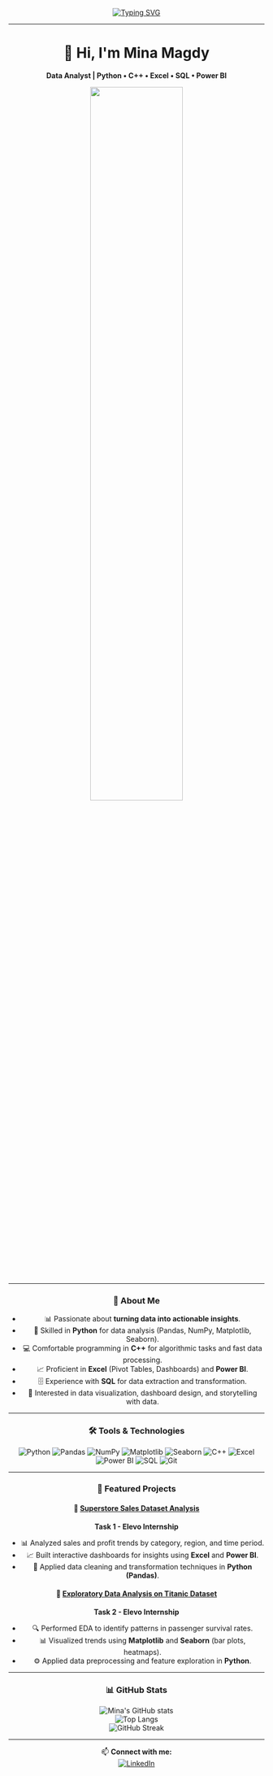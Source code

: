 <div align="center">

[![Typing SVG](https://readme-typing-svg.herokuapp.com?font=Fira+Code&size=24&duration=3000&pause=1000&color=00F700&center=true&vCenter=true&width=600&lines=Hi+%F0%9F%91%8B%2C+I'm+Mina+Magdy;Data+Analyst+%7C+Python+%E2%80%A2+C%2B%2B+%E2%80%A2+SQL;Turning+Data+into+Insights)](https://git.io/typing-svg)

---

# 👋 Hi, I'm Mina Magdy  
**Data Analyst | Python • C++ • Excel • SQL • Power BI**

<img src="https://media.giphy.com/media/26tn33aiTi1jkl6H6/giphy.gif" width="60%">

---

### 🚀 About Me  
- 📊 Passionate about **turning data into actionable insights**.  
- 🐍 Skilled in **Python** for data analysis (Pandas, NumPy, Matplotlib, Seaborn).  
- 💻 Comfortable programming in **C++** for algorithmic tasks and fast data processing.  
- 📈 Proficient in **Excel** (Pivot Tables, Dashboards) and **Power BI**.  
- 🗄️ Experience with **SQL** for data extraction and transformation.  
- 🎯 Interested in data visualization, dashboard design, and storytelling with data.  

---

### 🛠 Tools & Technologies  
![Python](https://img.shields.io/badge/Python-FFD43B?style=for-the-badge&logo=python&logoColor=darkgreen)
![Pandas](https://img.shields.io/badge/Pandas-150458?style=for-the-badge&logo=pandas&logoColor=white)
![NumPy](https://img.shields.io/badge/NumPy-013243?style=for-the-badge&logo=numpy&logoColor=white)
![Matplotlib](https://img.shields.io/badge/Matplotlib-013243?style=for-the-badge&logo=plotly&logoColor=white)
![Seaborn](https://img.shields.io/badge/Seaborn-76B900?style=for-the-badge&logo=python&logoColor=white)
![C++](https://img.shields.io/badge/C%2B%2B-00599C?style=for-the-badge&logo=c%2B%2B&logoColor=white)
![Excel](https://img.shields.io/badge/Excel-217346?style=for-the-badge&logo=microsoft-excel&logoColor=white)
![Power BI](https://img.shields.io/badge/Power_BI-F2C811?style=for-the-badge&logo=power-bi&logoColor=black)
![SQL](https://img.shields.io/badge/SQL-025E8C?style=for-the-badge&logo=postgresql&logoColor=white)
![Git](https://img.shields.io/badge/Git-E44C30?style=for-the-badge&logo=git&logoColor=white)

---

### 📌 Featured Projects  

#### 🛒 [Superstore Sales Dataset Analysis](https://github.com/Mina-Magdy-22/Superstore-Sales-Dataset)  
**Task 1 - Elevo Internship**  
- 📊 Analyzed sales and profit trends by category, region, and time period.  
- 📈 Built interactive dashboards for insights using **Excel** and **Power BI**.  
- 🧹 Applied data cleaning and transformation techniques in **Python (Pandas)**.  

#### 🚢 [Exploratory Data Analysis on Titanic Dataset](https://github.com/Mina-Magdy-22/Exploratory-Data-Analysis-on-Titanic-dataset)  
**Task 2 - Elevo Internship**  
- 🔍 Performed EDA to identify patterns in passenger survival rates.  
- 📊 Visualized trends using **Matplotlib** and **Seaborn** (bar plots, heatmaps).  
- ⚙️ Applied data preprocessing and feature exploration in **Python**.  

---

### 📊 GitHub Stats  
![Mina's GitHub stats](https://github-readme-stats.vercel.app/api?username=Mina-Magdy-22&show_icons=true&theme=tokyonight)  
![Top Langs](https://github-readme-stats.vercel.app/api/top-langs/?username=Mina-Magdy-22&layout=compact&theme=tokyonight)  
![GitHub Streak](https://streak-stats.demolab.com?user=Mina-Magdy-22&theme=tokyonight&hide_border=true)

---

📫 **Connect with me:**  
[![LinkedIn](https://img.shields.io/badge/LinkedIn-0077B5?style=for-the-badge&logo=linkedin&logoColor=white)](https://www.linkedin.com/in/mina-magdy-data-analyst/)  

</div>
